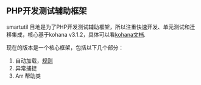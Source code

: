 ﻿PHP开发测试辅助框架
---

smartutil 目地是为了PHP开发测试辅助框架，所以注重快速开发、单元测试和迁移集成，核心基于kohana v3.1.2，具体可以看[kohana文档](http://kohanaphp.com/).

现在的版本是一个核心框架，包括以下几个部分：

 1. 自动加载，[规则](http://kohanaframework.org/3.0/guide/kohana/conventions)
 2. 异常捕捉
 3. Arr 帮助类